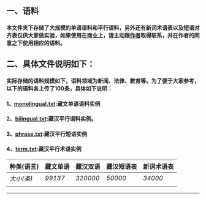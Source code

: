 ## 一、语料
#### 本文件夹下存储了大规模的单语语料和平行语料，另外还有新词术语表以及短语对齐表仅供大家做实验，如果使用在商业上，请主动跟[作者](https://github.com/Shajiu/Individual-Homepage/blob/master/README.md)取得联系，并在作者的同意之下使用相应的语料。
## 二、具体文件说明如下：
#### 实际存储的语料规模如下，语料领域为新闻、法律、教育等。为了便于大家参考，以下的语料各上传了100条，具体如下说明：
#### 1、[monolingual.txt](https://github.com/Shajiu/Corpus/blob/master/corpus/monolingual.txt):藏文单语语料实例
#### 2、[bilingual.txt](https://github.com/Shajiu/Corpus/blob/master/corpus/bilingual.txt):藏汉平行语料实例。
#### 3、[phrase.txt](https://github.com/Shajiu/Corpus/blob/master/corpus/phrase.txt):藏汉平行短语实例
#### 4、[term.txt](https://github.com/Shajiu/Corpus/blob/master/corpus/term.txt):藏汉平行术语实例

|**种类(语言)**|**藏文单语**| **藏汉双语**|**藏汉短语表**|**新词术语表**|
|--|--|--|--|--|
|*大小(条)*|*99137*| *320000* |*50000*|*34000*|
|  |  |  |  |   |

---
